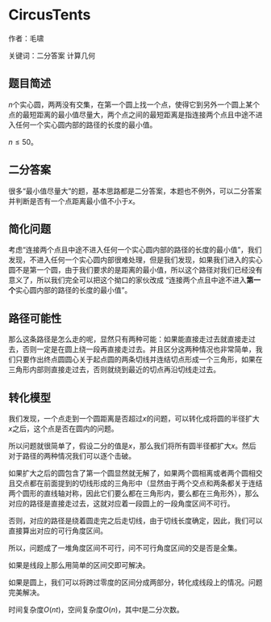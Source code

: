 # CircusTents 
作者：毛啸

关键词：二分答案 计算几何
## 题目简述
$n$个实心圆，两两没有交集，在第一个圆上找一个点，使得它到另外一个圆上某个点的最短距离的最小值尽量大，两个点之间的最短距离是指连接两个点且中途不进入任何一个实心圆内部的路径的长度的最小值。

$n \le 50$。
## 二分答案
很多“最小值尽量大”的题，基本思路都是二分答案，本题也不例外，可以二分答案并判断是否有一个点距离最小值不小于$x$。
## 简化问题
考虑“连接两个点且中途不进入任何一个实心圆内部的路径的长度的最小值”，我们发现，不进入任何一个实心圆内部很难处理，但是我们发现，如果我们进入的实心圆不是第一个圆，由于我们要求的是距离的最小值，所以这个路径对我们已经没有意义了，所以我们完全可以把这个拗口的家伙改成 “连接两个点且中途不进入**第一个**实心圆内部的路径的长度的最小值”。
## 路径可能性
那么这条路径是怎么走的呢，显然只有两种可能：如果能直接走过去就直接走过去，否则一定是在圆上绕一段再直接走过去。并且区分这两种情况也非常简单，我们只要作出终点圆圆心关于起点圆的两条切线并连结切点形成一个三角形，如果在三角形内部则直接走过去，否则就绕到最近的切点再沿切线走过去。
## 转化模型
我们发现，一个点走到一个圆距离是否超过$x$的问题，可以转化成将圆的半径扩大$x$之后，这个点是否在圆内的问题。

所以问题就很简单了，假设二分的值是$x$，那么我们将所有圆半径都扩大$x$。然后对于路径的两种情况我们可以逐个击破。

如果扩大之后的圆包含了第一个圆显然就无解了，如果两个圆相离或者两个圆相交且交点都在前面提到的切线形成的三角形中（显然由于两个交点和两条都关于连结两个圆形的直线轴对称，因此它们要么都在三角形内，要么都在三角形外），那么对应的路径是直接走过去，这就对应着一段圆上的一段角度区间不可行。

否则，对应的路径是绕着圆走完之后走切线，由于切线长度确定，因此，我们可以直接算出对应的可行角度区间。

所以，问题成了一堆角度区间不可行，问不可行角度区间的交是否是全集。

如果是线段上那么用简单的区间交即可解决。

如果是圆上，我们可以将跨过零度的区间分成两部分，转化成线段上的情况。问题完美解决。

时间复杂度$O(nt)$，空间复杂度$O(n)$，其中$t$是二分次数。
